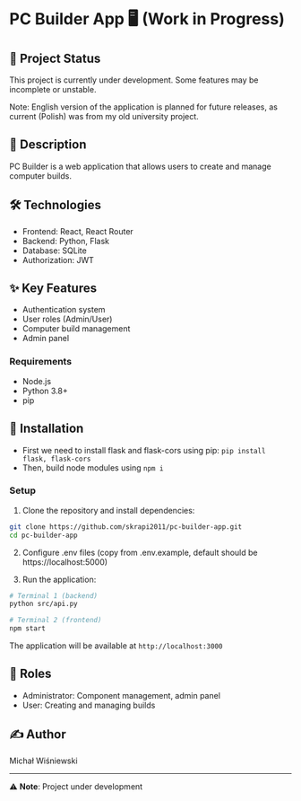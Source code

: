 # PC Builder App 🖥️ (Work in Progress)

## 🚧 Project Status
This project is currently under development. Some features may be incomplete or unstable.

Note: English version of the application is planned for future releases, as current (Polish) was from my old university project.

## 📝 Description
PC Builder is a web application that allows users to create and manage computer builds.

## 🛠️ Technologies
- Frontend: React, React Router
- Backend: Python, Flask
- Database: SQLite
- Authorization: JWT

## ✨ Key Features
- Authentication system
- User roles (Admin/User)
- Computer build management
- Admin panel

### Requirements
- Node.js
- Python 3.8+
- pip
  
## 🚀 Installation
- First we need to install flask and flask-cors using pip: ``pip install flask, flask-cors``
- Then, build node modules using ``npm i``


### Setup
1. Clone the repository and install dependencies:
```bash
git clone https://github.com/skrapi2011/pc-builder-app.git
cd pc-builder-app
```

2. Configure .env files (copy from .env.example, default should be https://localhost:5000)

3. Run the application:
```bash
# Terminal 1 (backend)
python src/api.py

# Terminal 2 (frontend)
npm start
```

The application will be available at `http://localhost:3000`

## 👥 Roles
- Administrator: Component management, admin panel
- User: Creating and managing builds

## ✍️ Author
Michał Wiśniewski

---
⚠️ **Note**: Project under development
